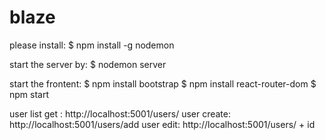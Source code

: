 # blaze

please install:
$ npm install -g nodemon

start the server by:
$ nodemon server

start the frontent:
$ npm install bootstrap
$ npm install react-router-dom
$ npm start

user list get : http://localhost:5001/users/
user create: http://localhost:5001/users/add
user edit: http://localhost:5001/users/ + id
